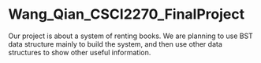 # Wang_Qian_CSCI2270_FinalProject

Our project is about a system of renting books. We are planning to use BST data
structure mainly to build the system, and then use other data structures to
show other useful information.